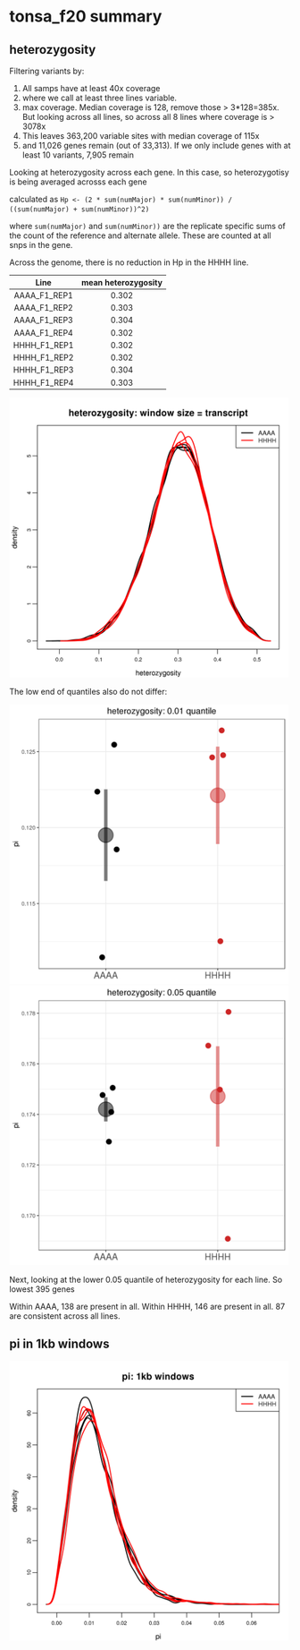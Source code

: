 # tonsa_f20 summary


## heterozygosity

Filtering variants by:

  1. All samps have at least 40x coverage
  2. where we call at least three lines variable.
  3. max coverage. Median coverage is 128, remove those > 3*128=385x. But looking across all lines, so across all 8 lines where coverage is > 3078x
  4. This leaves 363,200 variable sites with median coverage of 115x
  5. and 11,026 genes remain (out of 33,313). If we only include genes with at least 10 variants, 7,905 remain

Looking at heterozygosity across each gene. In this case, so heterozygotisy is being averaged acrosss each gene

calculated as 	`Hp <- (2 * sum(numMajor) * sum(numMinor)) / ((sum(numMajor) + sum(numMinor))^2)`

where `sum(numMajor)` and `sum(numMinor))` are the replicate specific sums of the count of the reference and alternate allele. These are counted at all snps in the gene. 

Across the genome, there is no reduction in Hp in the HHHH line. 

| Line    |  mean heterozygosity  |
|:------:| :-----:|
| AAAA_F1_REP1 | 0.302 |
| AAAA_F1_REP2 | 0.303 |
| AAAA_F1_REP3 | 0.304 |
| AAAA_F1_REP4 | 0.302 |
| HHHH_F1_REP1 | 0.302 |
| HHHH_F1_REP2 | 0.302 |
| HHHH_F1_REP3 | 0.304 |
| HHHH_F1_REP4 | 0.303 |

<img src="https://raw.githubusercontent.com/rsbrennan/tonsa_f20/master/figures/heterozygosity.png" width="500">


The low end of quantiles also do not differ:

<img src="https://raw.githubusercontent.com/rsbrennan/tonsa_f20/master/figures/het.01_quantile.png" width="500">

<img src="https://raw.githubusercontent.com/rsbrennan/tonsa_f20/master/figures/het.05_quantile.png" width="500">



Next, looking at the lower 0.05 quantile of heterozygosity for each line. So lowest 395 genes

Within AAAA, 138 are present in all.
Within HHHH, 146 are present in all.
87 are consistent across all lines. 



## pi in 1kb windows

<img src="https://raw.githubusercontent.com/rsbrennan/tonsa_f20/master/figures/1kb.pi.hist.png" width="500">




















